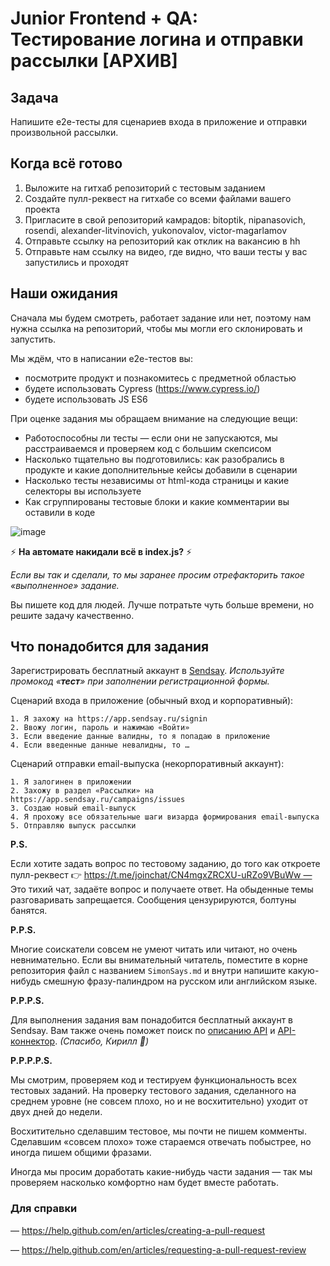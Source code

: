 # Junior Frontend + QA: **Тестирование логина и отправки рассылки [АРХИВ]**

## Задача

Напишите e2e-тесты для сценариев входа в приложение и отправки произвольной рассылки.

## Когда всё готово

1. Выложите на гитхаб репозиторий с тестовым заданием
2. Создайте пулл-реквест на гитхабе со всеми файлами вашего проекта
3. Пригласите в свой репозиторий камрадов: bitoptik, nipanasovich, rosendi, alexander-litvinovich, yukonovalov, victor-magarlamov
4. Отправьте ссылку на репозиторий как отклик на вакансию в hh
5. Отправьте нам ссылку на видео, где видно, что ваши тесты у вас запустились и проходят

## Наши ожидания

Сначала мы будем смотреть, работает задание или нет, поэтому нам нужна ссылка на репозиторий, чтобы мы могли его склонировать и запустить.

Мы ждём, что в написании e2e-тестов вы:

- посмотрите продукт и познакомитесь с предметной областью
- будете использовать Cypress (https://www.cypress.io/)
- будете использовать JS ES6

При оценке задания мы обращаем внимание на следующие вещи:

- Работоспособны ли тесты — если они не запускаются, мы расстраиваемся и проверяем код с большим скепсисом
- Насколько тщательно вы подготовились: как разобрались в продукте и какие дополнительные кейсы добавили в сценарии
- Насколько тесты независимы от html-кода страницы и какие селекторы вы используете
- Как сгруппированы тестовые блоки и какие комментарии вы оставили в коде

![image](https://s3-us-west-2.amazonaws.com/secure.notion-static.com/c2a91adb-2897-4d2f-bb5b-7189d522b201/Untitled.png)

⚡️ **На автомате накидали всё в index.js?** ⚡️

*Если вы так и сделали, то мы заранее просим отрефакторить такое «выполненное» задание.*

Вы пишете код для людей. Лучше потратьте чуть больше времени, но решите задачу качественно.

## Что понадобится для задания

Зарегистрировать бесплатный аккаунт в [Sendsay](http://sendsay.ru). *Используйте промокод «**тест**» при заполнении регистрационной формы.*

Сценарий входа в приложение (обычный вход и корпоративный):
``` 
1. Я захожу на https://app.sendsay.ru/signin
2. Ввожу логин, пароль и нажимаю «Войти»
3. Если введение данные валидны, то я попадаю в приложение
4. Если введенные данные невалидны, то …
``` 
Сценарий отправки еmail-выпуска (некорпоративный аккаунт):
``` 
1. Я залогинен в приложении
2. Захожу в раздел «Рассылки» на https://app.sendsay.ru/campaigns/issues
3. Создаю новый email-выпуск
4. Я прохожу все обязательные шаги визарда формирования email-выпуска
5. Отправляю выпуск рассылки
``` 
**P.S.**

Если хотите задать вопрос по тестовому заданию, до того как откроете пулл-реквест 👉 https://t.me/joinchat/CN4mgxZRCXU-uRZo9VBuWw — Это тихий чат, задаёте вопрос и получаете ответ. На обыденные темы разговаривать запрещается. Сообщения цензурируются, болтуны банятся.

**P.P.S.**

Многие соискатели совсем не умеют читать или читают, но очень невнимательно. Если вы внимательный читатель, поместите в корне репозитория файл с названием `SimonSays.md` и внутри напишите какую-нибудь смешную фразу-палиндром на русском или английском языке.

**P.P.P.S.**

Для выполнения задания вам понадобится бесплатный аккаунт в Sendsay. Вам также очень поможет поиск по [описанию API](https://sendsay.ru/api/api.html) и [API-коннектор](https://github.com/sendsay-ru/sendsay-api-js). *(Спасибо, Кирилл 👋)*

**P.P.P.P.S.**

Мы смотрим, проверяем код и тестируем функциональность всех тестовых заданий. На проверку тестового задания, сделанного на среднем уровне (не совсем плохо, но и не восхитительно) уходит от двух дней до недели.

Восхитительно сделавшим тестовое, мы почти не пишем комменты. Сделавшим «совсем плохо» тоже стараемся отвечать побыстрее, но иногда пишем общими фразами.

Иногда мы просим доработать какие-нибудь части задания — так мы проверяем насколько  комфортно нам будет вместе работать.

### Для справки

— https://help.github.com/en/articles/creating-a-pull-request

— https://help.github.com/en/articles/requesting-a-pull-request-review